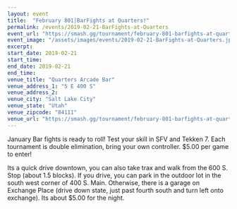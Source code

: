 ```yaml
---
layout: event
title:  "February 801|BarFights at Quarters!"
permalink: /events/2019-02-21-BarFights-at-Quarters
event_url: "https://smash.gg/tournament/february-801-barfights-at-quarters"
event_image: "/assets/images/events/2019-02-21-BarFights-at-Quarters.jpg"
excerpt: 
start_date: 2019-02-21
start_time: 
end_date: 2019-02-21
end_time: 
venue_title: "Quarters Arcade Bar"
venue_address_1: "5 E 400 S"
venue_address_2:
venue_city: "Salt Lake City"
venue_state: "Utah"
venue_zipcode: "84111"
venue_url: "https://smash.gg/tournament/february-801-barfights-at-quarters"
---
```


January Bar fights is ready to roll! Test your skill in SFV and Tekken 7. Each tournament is double elimination, bring your own controller. $5.00 per game to enter!

Its a quick drive downtown, you can also take trax and walk from the 600 S. Stop (about 1.5 blocks). If you drive, you can park in the outdoor lot in the south west corner of 400 S. Main. Otherwise, there is a garage on Exchange Place (drive down state, just past fourth south and turn left onto exchange). Its about $5.00 for the night.